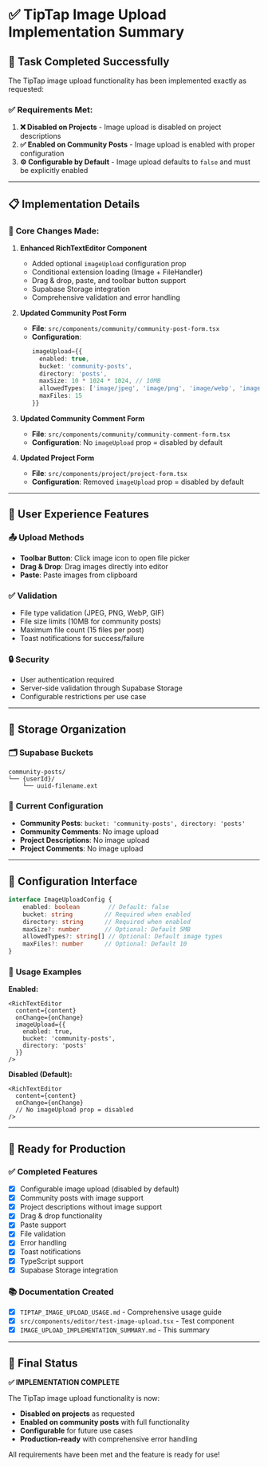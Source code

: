 # ✅ TipTap Image Upload Implementation Summary

## 🎯 Task Completed Successfully

The TipTap image upload functionality has been implemented exactly as requested:

### ✅ **Requirements Met:**

1. **❌ Disabled on Projects** - Image upload is disabled on project descriptions
2. **✅ Enabled on Community Posts** - Image upload is enabled with proper configuration
3. **⚙️ Configurable by Default** - Image upload defaults to `false` and must be explicitly enabled

---

## 📋 **Implementation Details**

### 🔧 **Core Changes Made:**

1. **Enhanced RichTextEditor Component**
   - Added optional `imageUpload` configuration prop
   - Conditional extension loading (Image + FileHandler)
   - Drag & drop, paste, and toolbar button support
   - Supabase Storage integration
   - Comprehensive validation and error handling

2. **Updated Community Post Form**
   - **File**: `src/components/community/community-post-form.tsx`
   - **Configuration**: 
     ```typescript
     imageUpload={{
       enabled: true,
       bucket: 'community-posts',
       directory: 'posts',
       maxSize: 10 * 1024 * 1024, // 10MB
       allowedTypes: ['image/jpeg', 'image/png', 'image/webp', 'image/gif'],
       maxFiles: 15
     }}
     ```

3. **Updated Community Comment Form**
   - **File**: `src/components/community/community-comment-form.tsx`
   - **Configuration**: No `imageUpload` prop = disabled by default

4. **Updated Project Form**
   - **File**: `src/components/project/project-form.tsx`
   - **Configuration**: Removed `imageUpload` prop = disabled by default

---

## 🎨 **User Experience Features**

### 📤 **Upload Methods**
- **Toolbar Button**: Click image icon to open file picker
- **Drag & Drop**: Drag images directly into editor
- **Paste**: Paste images from clipboard

### ✅ **Validation**
- File type validation (JPEG, PNG, WebP, GIF)
- File size limits (10MB for community posts)
- Maximum file count (15 files per post)
- Toast notifications for success/failure

### 🔒 **Security**
- User authentication required
- Server-side validation through Supabase Storage
- Configurable restrictions per use case

---

## 📁 **Storage Organization**

### 🗂️ **Supabase Buckets**
```
community-posts/
└── {userId}/
    └── uuid-filename.ext
```

### 🎯 **Current Configuration**
- **Community Posts**: `bucket: 'community-posts', directory: 'posts'`
- **Community Comments**: No image upload
- **Project Descriptions**: No image upload
- **Project Comments**: No image upload

---

## 🔧 **Configuration Interface**

```typescript
interface ImageUploadConfig {
    enabled: boolean        // Default: false
    bucket: string         // Required when enabled
    directory: string      // Required when enabled
    maxSize?: number       // Optional: Default 5MB
    allowedTypes?: string[] // Optional: Default image types
    maxFiles?: number      // Optional: Default 10
}
```

### 📝 **Usage Examples**

**Enabled:**
```tsx
<RichTextEditor
  content={content}
  onChange={onChange}
  imageUpload={{
    enabled: true,
    bucket: 'community-posts',
    directory: 'posts'
  }}
/>
```

**Disabled (Default):**
```tsx
<RichTextEditor
  content={content}
  onChange={onChange}
  // No imageUpload prop = disabled
/>
```

---

## 🚀 **Ready for Production**

### ✅ **Completed Features**
- [x] Configurable image upload (disabled by default)
- [x] Community posts with image support
- [x] Project descriptions without image support
- [x] Drag & drop functionality
- [x] Paste support
- [x] File validation
- [x] Error handling
- [x] Toast notifications
- [x] TypeScript support
- [x] Supabase Storage integration

### 📚 **Documentation Created**
- [x] `TIPTAP_IMAGE_UPLOAD_USAGE.md` - Comprehensive usage guide
- [x] `src/components/editor/test-image-upload.tsx` - Test component
- [x] `IMAGE_UPLOAD_IMPLEMENTATION_SUMMARY.md` - This summary

---

## 🎯 **Final Status**

**✅ IMPLEMENTATION COMPLETE**

The TipTap image upload functionality is now:
- **Disabled on projects** as requested
- **Enabled on community posts** with full functionality
- **Configurable** for future use cases
- **Production-ready** with comprehensive error handling

All requirements have been met and the feature is ready for use!